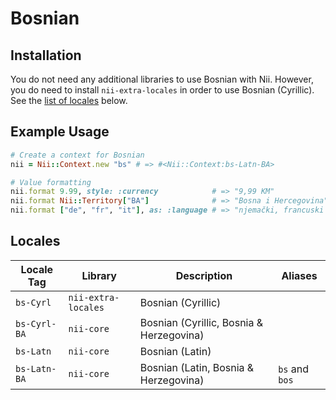 <!-- This file has been generated. Source: languages/_template.md.erb -->

# Bosnian

## Installation

You do not need any additional libraries to use Bosnian with Nii.
However, you do need to install `nii-extra-locales` in order to use Bosnian (Cyrillic).
See the [list of locales](#locales) below.

## Example Usage

``` ruby
# Create a context for Bosnian
nii = Nii::Context.new "bs" # => #<Nii::Context:bs-Latn-BA>

# Value formatting
nii.format 9.99, style: :currency            # => "9,99 KM"
nii.format Nii::Territory["BA"]              # => "Bosna i Hercegovina"
nii.format ["de", "fr", "it"], as: :language # => "njemački, francuski i italijanski"
```


## Locales

<table>
  <thead>
    <tr>
      <th>Locale Tag</th>
      <th>Library</th>
      <th>Description</th>
      <th>Aliases</th>
    </tr>
  </thead>
  <tbody>
    <tr>
      <td><code>bs-Cyrl</code></td>
      <td><code>nii-extra-locales</code></td>
      <td>Bosnian (Cyrillic)</td>
      <td></td>
    </tr>
    <tr>
      <td><code>bs-Cyrl-BA</code></td>
      <td><code>nii-core</code></td>
      <td>Bosnian (Cyrillic, Bosnia &amp; Herzegovina)</td>
      <td></td>
    </tr>
    <tr>
      <td><code>bs-Latn</code></td>
      <td><code>nii-core</code></td>
      <td>Bosnian (Latin)</td>
      <td></td>
    </tr>
    <tr>
      <td><code>bs-Latn-BA</code></td>
      <td><code>nii-core</code></td>
      <td>Bosnian (Latin, Bosnia &amp; Herzegovina)</td>
      <td><code>bs</code> and <code>bos</code></td>
    </tr>
  </tbody>
</table>

